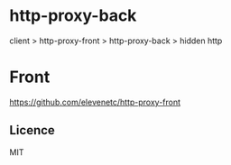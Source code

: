 # http-proxy-back

client > http-proxy-front > http-proxy-back > hidden http

# Front

https://github.com/elevenetc/http-proxy-front

## Licence

MIT
